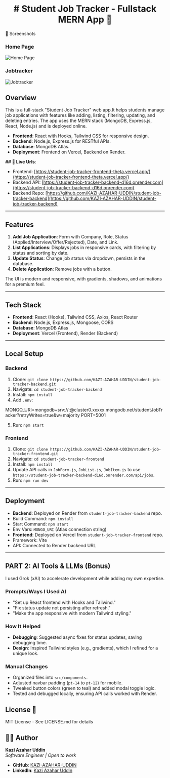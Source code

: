 ## <h1 align="center"># Student Job Tracker - Fullstack MERN App 🚀</h1>



🌌 Screenshots

### Home Page
![Home Page](/frontend/public/homepage.png)

### Jobtracker
![Jobtracker](/frontend/public/jobtracker.png)


## Overview
This is a full-stack "Student Job Tracker" web app.It helps students manage job applications with features like adding, listing, filtering, updating, and deleting entries. The app uses the MERN stack (MongoDB, Express.js, React, Node.js) and is deployed online.

- **Frontend**: React with Hooks, Tailwind CSS for responsive design.
- **Backend**: Node.js, Express.js for RESTful APIs.
- **Database**: MongoDB Atlas.
- **Deployment**: Frontend on Vercel, Backend on Render.

**## 🎉 Live Urls**:
- Frontend: [https://student-job-tracker-frontend-theta.vercel.app/](https://student-job-tracker-frontend-theta.vercel.app/)
- Backend API: [https://student-job-tracker-backend-d16d.onrender.com](https://student-job-tracker-backend-d16d.onrender.com)
- Backend Repo: [https://github.com/KAZI-AZAHAR-UDDIN/student-job-tracker-backend](https://github.com/KAZI-AZAHAR-UDDIN/student-job-tracker-backend)


---

## Features
1. **Add Job Application**: Form with Company, Role, Status (Applied/Interview/Offer/Rejected), Date, and Link.
2. **List Applications**: Displays jobs in responsive cards, with filtering by status and sorting by date.
3. **Update Status**: Change job status via dropdown, persists in the database.
4. **Delete Application**: Remove jobs with a button.

The UI is modern and responsive, with gradients, shadows, and animations for a premium feel.

---

## Tech Stack
- **Frontend**: React (Hooks), Tailwind CSS, Axios, React Router
- **Backend**: Node.js, Express.js, Mongoose, CORS
- **Database**: MongoDB Atlas
- **Deployment**: Vercel (Frontend), Render (Backend)

---

## Local Setup
### Backend
1. Clone: `git clone https://github.com/KAZI-AZAHAR-UDDIN/student-job-tracker-backend.git`
2. Navigate: `cd student-job-tracker-backend`
3. Install: `npm install`
4. Add `.env`:

MONGO_URI=mongodb+srv://<user>:<password>@cluster0.xxxxx.mongodb.net/studentJobTracker?retryWrites=true&w=majority
PORT=5001


5. Run: `npm start`

### Frontend
1. Clone: `git clone https://github.com/KAZI-AZAHAR-UDDIN/student-job-tracker-frontend.git`
2. Navigate: `cd student-job-tracker-frontend`
3. Install: `npm install`
4. Update API calls in `JobForm.js`, `JobList.js`, `JobItem.js` to use `https://student-job-tracker-backend-d16d.onrender.com/api/jobs`.
5. Run: `npm run dev`

---

## Deployment
- **Backend**: Deployed on Render from `student-job-tracker-backend` repo.
- Build Command: `npm install`
- Start Command: `npm start`
- Env Vars: `MONGO_URI` (Atlas connection string)
- **Frontend**: Deployed on Vercel from `student-job-tracker-frontend` repo.
- Framework: Vite
- API: Connected to Render backend URL

---

## PART 2: AI Tools & LLMs (Bonus)
I used Grok (xAI) to accelerate development while adding my own expertise.

### Prompts/Ways I Used AI
- "Set up React frontend with Hooks and Tailwind."
- "Fix status update not persisting after refresh."
- "Make the app responsive with modern Tailwind styling."

### How It Helped
- **Debugging**: Suggested async fixes for status updates, saving debugging time.
- **Design**: Inspired Tailwind styles (e.g., gradients), which I refined for a unique look.

### Manual Changes
- Organized files into `src/components`.
- Adjusted navbar padding (`pt-14` to `pt-12`) for mobile.
- Tweaked button colors (green to teal) and added modal toggle logic.
- Tested and debugged locally, ensuring API calls worked with Render.



## License 📄
MIT License - See LICENSE.md for details


## 👨‍💻 Author
**Kazi Azahar Uddin**  
*Software Engineer | Open to work*  

- **GitHub**: [KAZI-AZAHAR-UDDIN](https://github.com/KAZI-AZAHAR-UDDIN)  
- **LinkedIn**: [Kazi Azahar Uddin](https://www.linkedin.com/in/kazi-azahar-uddin-8b879b205/)  



